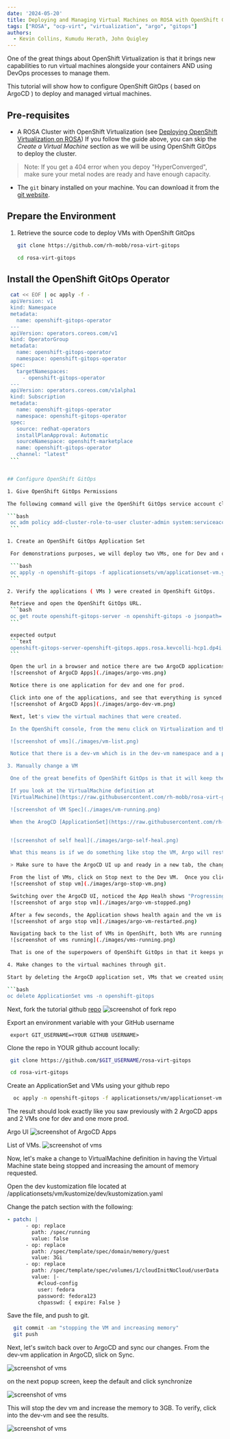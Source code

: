 ```yaml
---
date: '2024-05-20'
title: Deploying and Managing Virtual Machines on ROSA with OpenShift GitOps
tags: ["ROSA", "ocp-virt", "virtualization", "argo", "gitops"]
authors:
  - Kevin Collins, Kumudu Herath, John Quigley
---
```


One of the great things about OpenShift Virtualization is that it brings new capabilities to run virtual machines alongside your containers AND using DevOps processes to manage them.

This tutorial will show how to configure OpenShift GitOps ( based on ArgoCD ) to deploy and managed virtual machines.

## Pre-requisites

* A ROSA Cluster with OpenShift Virtualization (see [Deploying OpenShift Virtualization on ROSA](/experts/rosa/ocp-virt/basic/))
If you follow the guide above, you can skip the *Create a Virtual Machine* section as we will be using OpenShift GitOps to deploy the cluster.
> Note: If you get a 404 error when you depoy "HyperConverged", make sure your metal nodes are ready and have enough capacity. 
* The `git` binary installed on your machine.  You can download it from the [git website](https://git-scm.com/downloads).


## Prepare the Environment

1. Retrieve the source code to deploy VMs with OpenShift GitOps

    ```bash
    git clone https://github.com/rh-mobb/rosa-virt-gitops

    cd rosa-virt-gitops
    ```


## Install the OpenShift GitOps Operator

   ```bash
    cat << EOF | oc apply -f -
    apiVersion: v1
    kind: Namespace
    metadata:
      name: openshift-gitops-operator
    ---
    apiVersion: operators.coreos.com/v1
    kind: OperatorGroup
    metadata:
      name: openshift-gitops-operator
      namespace: openshift-gitops-operator
    spec:
      targetNamespaces:
        - openshift-gitops-operator
    ---
    apiVersion: operators.coreos.com/v1alpha1
    kind: Subscription
    metadata:
      name: openshift-gitops-operator
      namespace: openshift-gitops-operator
    spec:
      source: redhat-operators
      installPlanApproval: Automatic
      sourceNamespace: openshift-marketplace
      name: openshift-gitops-operator
      channel: "latest"
    ```


## Configure OpenShift GitOps

1. Give OpenShift GitOps Permissions
   
   The following command will give the OpenShift GitOps service account cluster admin privileges so it can deploy VMs to any namespace.

   ```bash
    oc adm policy add-cluster-role-to-user cluster-admin system:serviceaccount:openshift-gitops:openshift-gitops-argocd-application-controller
    ```

1. Create an OpenShift GitOps Application Set

    For demonstrations purposes, we will deploy two VMs, one for Dev and one for Production.  Usually, these VMs would be deployed to different clusters but the sake a simplicity, we will deploy these VMs to different namespaces.

    ```bash
    oc apply -n openshift-gitops -f applicationsets/vm/applicationset-vm.yaml
    ```

2. Verify the applications ( VMs ) were created in OpenShift GitOps.

    Retrieve and open the OpenShift GitOps URL.
    ```bash
    oc get route openshift-gitops-server -n openshift-gitops -o jsonpath='{.spec.host}{"\n"}'
    ```

    expected output
    ```text
    openshift-gitops-server-openshift-gitops.apps.rosa.kevcolli-hcp1.dp4i.p3.openshiftapps.com
    ```

    Open the url in a browser and notice there are two ArgoCD applications that were created.
    ![screenshot of ArgoCD Apps](./images/argo-vms.png)

    Notice there is one application for dev and one for prod.

    Click into one of the applications, and see that everything is synced and all the resources that were created.
    ![screenshot of ArgoCD Apps](./images/argo-dev-vm.png)

    Next, let's view the virtual machines that were created.

    In the OpenShift console, from the menu click on Virtualization and the Virtual Machines.   Make sure All Projects is selected.

    ![screenshot of vms](./images/vm-list.png)

    Notice that there is a dev-vm which is in the dev-vm namespace and a prod-vm in the prod-vm namespace.

3. Manually change a VM

    One of the great benefits of OpenShift GitOps is that it will keep the state of the resources that you specified.  

    If you look at the VirtualMachine definition at 
    [VirtualMachine](https://raw.githubusercontent.com/rh-mobb/rosa-virt-gitops/main/applicationsets/vm/kustomize/base/virtualmachine.yaml), notice that the Virtual Machine is specified as it should be running.

    ![screenshot of VM Spec](./images/vm-running.png)

    When the ArogCD [ApplicationSet](https://raw.githubusercontent.com/rh-mobb/rosa-virt-gitops/main/applicationsets/vm/applicationset-vm.yaml) was applied, self healing was set to true.


    ![screenshot of self heal](./images/argo-self-heal.png)

    What this means is if we do something like stop the VM, Argo will restart it automatically.  Let's test it out.

    > Make sure to have the ArgoCD UI up and ready in a new tab, the change happens very fast.  

    From the list of VMs, click on Stop next to the Dev VM.  Once you click stop, switch over to the ArgoCD tab.
    ![screenshot of stop vm](./images/argo-stop-vm.png)

    Switching over the ArgoCD UI, noticed the App Healh shows "Progressing" and the dev-vm is being started.
    ![screenshot of argo stop vm](./images/argo-vm-stopped.png)

    After a few seconds, the Application shows health again and the vm is running.
    ![screenshot of argo stop vm](./images/argo-vm-restarted.png)

    Navigating back to the list of VMs in OpenShift, both VMs are running.
    ![screenshot of vms running](./images/vms-running.png)

    That is one of the superpowers of OpenShift GitOps in that it keeps you applications in sync as there were specified in Git, elimiating application drift.

4. Make changes to the virtual machines through git.

Start by deleting the ArgoCD application set, VMs that we created using this tutorials github repo.

```bash
 oc delete ApplicationSet vms -n openshift-gitops
```

Next, fork the tutorial github [repo](https://github.com/rh-mobb/rosa-virt-gitops)
![screenshot of fork repo](./images/fork-repo.png)

Export an environment variable with your GitHub username
```
 export GIT_USERNAME=<YOUR GITHUB USERNAME>
```

Clone the repo in YOUR github account locally:
```bash
 git clone https://github.com/$GIT_USERNAME/rosa-virt-gitops

 cd rosa-virt-gitops
```

Create an ApplicationSet and VMs using your github repo
```bash
  oc apply -n openshift-gitops -f applicationsets/vm/applicationset-vm.yaml
```

The result should look exactly like you saw previously with 2 ArgoCD apps and 2 VMs one for dev and one more prod.

Argo UI
![screenshot of ArgoCD Apps](./images/argo-dev-vm.png)    

List of VMs.
![screenshot of vms](./images/vm-list.png)

Now, let's make a change to VirtualMachine definition in having the Virtual Machine state being stopped and increasing the amount of memory requested.

Open the dev kustomization file located at
/applicationsets/vm/kustomize/dev/kustomization.yaml

Change the patch section with the following:
```yaml
- patch: |
      - op: replace
        path: /spec/running
        value: false
      - op: replace
        path: /spec/template/spec/domain/memory/guest
        value: 3Gi
      - op: replace
        path: /spec/template/spec/volumes/1/cloudInitNoCloud/userData
        value: |-
          #cloud-config
          user: fedora
          password: fedora123
          chpasswd: { expire: False }
```

Save the file, and push to git.

```bash
  git commit -am "stopping the VM and increasing memory"
  git push
```

Next, let's switch back over to ArgoCD and sync our changes.  From the dev-vm application in ArgoCD, slick on Sync.

![screenshot of vms](./images/argo-sync.png)

on the next popup screen, keep the default and click synchronize

![screenshot of vms](./images/argo-sync2.png)

This will stop the dev vm and increase the memory to 3GB.  To verify, click into the dev-vm and see the results.

![screenshot of vms](./images/vm-stopped-memory.png)







